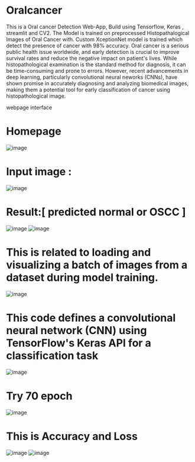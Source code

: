# Oralcancer
This is a Oral cancer Detection Web-App, Build using Tensorflow, Keras , streamlit and CV2. The Model is trained on preprocessed Histopathalogical Images of Oral Cancer with. Custom XceptionNet model is trained which detect the presence of cancer with 98% accuracy. Oral cancer is a serious public health issue worldwide, and early detection is crucial to improve survival rates and reduce the negative impact on patient's lives. While histopathological examination is the standard method for diagnosis, it can be time-consuming and prone to errors. However, recent advancements in deep learning, particularly convolutional neural neworks (CNNs), have shown promise in accurately diagnosing and analyzing biomedical images, making them a potential tool for early classification of cancer using histopathological image.

webpage interface
# Homepage
![image](https://github.com/YongweiL/oralcancerdesease/assets/147355124/bd5d1639-ec89-4d29-b9ee-02dc7c4d4aa9)

# Input image :
![image](https://github.com/YongweiL/oralcancerdesease/assets/147355124/a11526ab-2a6f-4f49-a4b7-267f48e0f713)

# Result:[ predicted normal or OSCC ]
![image](https://github.com/YongweiL/oralcancerdesease/assets/147355124/76f3f8b7-25c0-4e39-a647-a08b88c69b83)
![image](https://github.com/YongweiL/oralcancerdesease/assets/147355124/dfb31f7c-851c-4e68-b430-098be806fae2)




# This is related to loading and visualizing a batch of images from a dataset during model training.
![image](https://github.com/YongweiL/oralcancerdesease/assets/147355124/e55bc94b-96b3-4685-b1fa-287be25f63e8)


# This code defines a convolutional neural network (CNN) using TensorFlow's Keras API for a classification task
![image](https://github.com/YongweiL/oralcancerdesease/assets/147355124/1f5e70b8-a105-4286-ac40-e2eb4bb76c1a)


# Try 70 epoch 
![image](https://github.com/YongweiL/oralcancerdesease/assets/147355124/58c8dc6c-4a6e-4040-9bc2-b37026d88e46)

# This is Accuracy and Loss
![image](https://github.com/YongweiL/oralcancerdesease/assets/147355124/78b3e977-e895-467f-980a-e8682eae8534)
![image](https://github.com/YongweiL/oralcancerdesease/assets/147355124/b6a1b22f-948a-4863-a809-162a2b584c8e)

